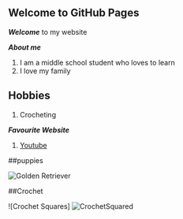 ## Welcome to GitHub Pages

***Welcome*** to my website

***About me***
1. I am a middle school student who loves to learn
2. I love my family

## Hobbies

1. Crocheting

***Favourite Website***

1. [Youtube](https://youtube.com)

##puppies

![Golden Retriever](https://images.newscientist.com/wp-content/uploads/2021/06/03141753/03-june_puppies.jpg?width=800)

##Crochet

![Crochet Squares] ![CrochetSquared](https://user-images.githubusercontent.com/100480580/155850059-aeecdffd-27d2-445f-8f55-588c8a355a60.jpeg)
